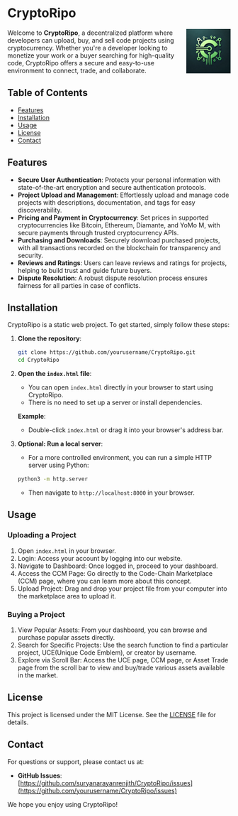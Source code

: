 # CryptoRipo

<img src="/assets/logo.jpg?raw=true" width="100" align="right">

Welcome to **CryptoRipo**, a decentralized platform where developers can upload, buy, and sell code projects using cryptocurrency. Whether you're a developer looking to monetize your work or a buyer searching for high-quality code, CryptoRipo offers a secure and easy-to-use environment to connect, trade, and collaborate.

## Table of Contents

- [Features](#features)
- [Installation](#installation)
- [Usage](#usage)
- [License](#license)
- [Contact](#contact)

## Features

- **Secure User Authentication**: Protects your personal information with state-of-the-art encryption and secure authentication protocols.
- **Project Upload and Management**: Effortlessly upload and manage code projects with descriptions, documentation, and tags for easy discoverability.
- **Pricing and Payment in Cryptocurrency**: Set prices in supported cryptocurrencies like Bitcoin, Ethereum, Diamante, and YoMo M, with secure payments through trusted cryptocurrency APIs.
- **Purchasing and Downloads**: Securely download purchased projects, with all transactions recorded on the blockchain for transparency and security.
- **Reviews and Ratings**: Users can leave reviews and ratings for projects, helping to build trust and guide future buyers.
- **Dispute Resolution**: A robust dispute resolution process ensures fairness for all parties in case of conflicts.

## Installation

CryptoRipo is a static web project. To get started, simply follow these steps:

1. **Clone the repository**:
    ```bash
    git clone https://github.com/yourusername/CryptoRipo.git
    cd CryptoRipo
    ```

2. **Open the `index.html` file**:
    - You can open `index.html` directly in your browser to start using CryptoRipo.
    - There is no need to set up a server or install dependencies.

    **Example**:
    - Double-click `index.html` or drag it into your browser's address bar.

3. **Optional: Run a local server**:
    - For a more controlled environment, you can run a simple HTTP server using Python:
    ```bash
    python3 -m http.server
    ```
    - Then navigate to `http://localhost:8000` in your browser.

## Usage

### Uploading a Project

1. Open `index.html` in your browser.
2. Login: Access your account by logging into our website.
3. Navigate to Dashboard: Once logged in, proceed to your dashboard.
4. Access the CCM Page: Go directly to the Code-Chain Marketplace (CCM) page, where you can learn more about this concept.
5. Upload Project: Drag and drop your project file from your computer into the marketplace area to upload it.

### Buying a Project

1. View Popular Assets: From your dashboard, you can browse and purchase popular assets directly.
2. Search for Specific Projects: Use the search function to find a particular project, UCE(Unique Code Emblem), or creator by username.
3. Explore via Scroll Bar: Access the UCE page, CCM page, or Asset Trade page from the scroll bar to view and buy/trade various assets available in the market.

## License

This project is licensed under the MIT License. See the [LICENSE](LICENSE) file for details.

## Contact

For questions or support, please contact us at:
- **GitHub Issues**: [https://github.com/suryanarayanrenjith/CryptoRipo/issues](https://github.com/yourusername/CryptoRipo/issues)

We hope you enjoy using CryptoRipo!
